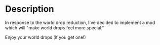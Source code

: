 # Description

In response to the world drop reduction, I've decided to implement a mod which will "make world drops feel more special."

Enjoy your world drops (if you get one!)
